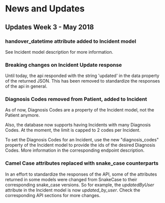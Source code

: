 # News and Updates

## Updates Week 3 - May 2018

### handover_datetime attribute added to Incident model

See Incident model description for more information.

### Breaking changes on Incident Update response

Until today, the api responded with the string 'updated' in the data property of the returned JSON.
This has been removed to standardize the responses of the api in general.

### Diagnosis Codes removed from Patient, added to Incident

As of now, Diagnosis Codes are a property of the Incident model, not the Patient anymore.

Also, the database now supports having Incidents with many Diagnosis Codes. At the moment, the 
limit is capped to 2 codes per Incident.

To set the Diagnosis Codes for an Incident, use the new "diagnosis_codes" property of the Incident model
to provide the ids of the desired Diagnosis Codes. More information in the corresponding endpoint description.

### Camel Case attributes replaced with snake_case counterparts

In an effort to standardize the responses of the API, some of the attributes returned in some models
were changed from SnakeCase to their corresponding snake_case versions. So for example, the _updatedByUser_ attribute
in the Incident model is now _updated_by_user_. Check the corresponding API sections for more changes.   